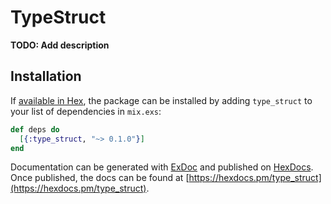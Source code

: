 # TypeStruct

**TODO: Add description**

## Installation

If [available in Hex](https://hex.pm/docs/publish), the package can be installed
by adding `type_struct` to your list of dependencies in `mix.exs`:

```elixir
def deps do
  [{:type_struct, "~> 0.1.0"}]
end
```

Documentation can be generated with [ExDoc](https://github.com/elixir-lang/ex_doc)
and published on [HexDocs](https://hexdocs.pm). Once published, the docs can
be found at [https://hexdocs.pm/type_struct](https://hexdocs.pm/type_struct).

